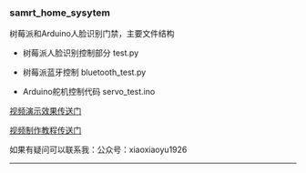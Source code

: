 ### samrt_home_sysytem
树莓派和Arduino人脸识别门禁，主要文件结构

* 树莓派人脸识别控制部分 test.py

* 树莓派蓝牙控制 bluetooth_test.py

* Arduino舵机控制代码 servo_test.ino



[视频演示效果传送门](https://www.bilibili.com/video/av91541332/)

[视频制作教程传送门](https://www.bilibili.com/video/bv1U741127yV)

如果有疑问可以联系我：公众号：xiaoxiaoyu1926

----

